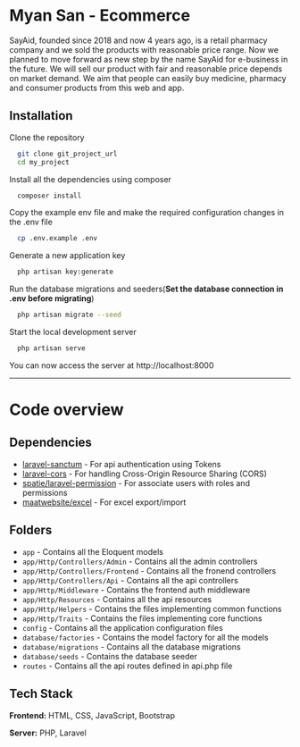 # Myan San - Ecommerce

SayAid, founded since 2018 and now 4 years ago, is a retail pharmacy company and we sold the products with reasonable price range. Now we planned to move forward as new step by the name SayAid for e-business in the future. We will sell our product with fair and reasonable price depends on market demand. We aim that people can easily buy medicine, pharmacy and consumer products from this web and app.

## Installation

Clone the repository

```bash
  git clone git_project_url
  cd my_project
```

Install all the dependencies using composer

```bash
  composer install
```

Copy the example env file and make the required configuration changes in the .env file

```bash
  cp .env.example .env
```

Generate a new application key

```bash
  php artisan key:generate
```

Run the database migrations and seeders(**Set the database connection in .env before migrating**)

```bash
  php artisan migrate --seed
```

Start the local development server

```bash
  php artisan serve
```

You can now access the server at http://localhost:8000

---

# Code overview

## Dependencies

-   [laravel-sanctum](https://laravel.com/docs/8.x/sanctum) - For api authentication using Tokens
-   [laravel-cors](https://github.com/barryvdh/laravel-cors) - For handling Cross-Origin Resource Sharing (CORS)
-   [spatie/laravel-permission](https://spatie.be/docs/laravel-permission/v5/introduction) - For associate users with roles and permissions
-   [maatwebsite/excel](https://laravel-excel.com/) - For excel export/import

## Folders

-   `app` - Contains all the Eloquent models
-   `app/Http/Controllers/Admin` - Contains all the admin controllers
-   `app/Http/Controllers/Frontend` - Contains all the fronend controllers
-   `app/Http/Controllers/Api` - Contains all the api controllers
-   `app/Http/Middleware` - Contains the frontend auth middleware
-   `app/Http/Resources` - Contains all the api resources
-   `app/Http/Helpers` - Contains the files implementing common functions
-   `app/Http/Traits` - Contains the files implementing core functions
-   `config` - Contains all the application configuration files
-   `database/factories` - Contains the model factory for all the models
-   `database/migrations` - Contains all the database migrations
-   `database/seeds` - Contains the database seeder
-   `routes` - Contains all the api routes defined in api.php file

## Tech Stack

**Frontend:** HTML, CSS, JavaScript, Bootstrap

**Server:** PHP, Laravel
